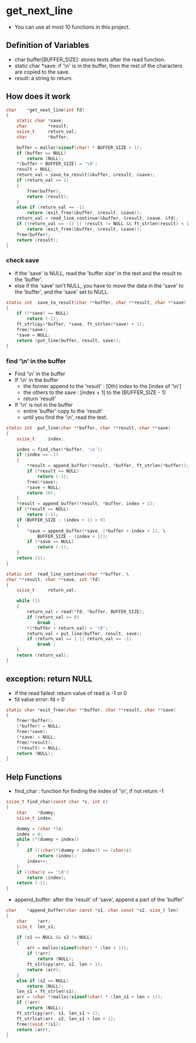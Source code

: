 # get_next_line
- You can use at most 10 functions in this project. 

## Definition of Variables
- char buffer[BUFFER_SIZE]: stores texts after the read function.  
- static char *save: if '\n' is in the buffer, then the rest of the characters are copied to the save.
- result: a string to return.

## How does it work
```c
char	*get_next_line(int fd)
{
	static char	*save;
	char		*result;
	ssize_t		return_val;
	char		*buffer;

	buffer = malloc(sizeof(char) * BUFFER_SIZE + 1);
	if (buffer == NULL)
		return (NULL);
	*(buffer + BUFFER_SIZE) = '\0';
	result = NULL;
	return_val = save_to_result(&buffer, &result, &save);
	if (return_val == 1)
	{
		free(buffer);
		return (result);
	}
	else if (return_val == -1)
		return (exit_free(&buffer, &result, &save));
	return_val = read_line_continue(&buffer, &result, &save, &fd);
	if ((return_val == -1) || (result != NULL && ft_strlen(result) < 1))
		return (exit_free(&buffer, &result, &save));
	free(buffer);
	return (result);
}
```

### check save
- if the 'save' is NULL, read the 'buffer size' in the text and the result to the 'buffer'.
- else if the 'save' isn't NULL, you have to move the data in the 'save' to the 'buffer', and the 'save' set to NULL.
```c
static int	save_to_result(char **buffer, char **result, char **save)
{
	if ((*save) == NULL)
		return (-2);
	ft_strlcpy(*buffer, *save, ft_strlen(*save) + 1);
	free(*save);
	*save = NULL;
	return (put_line(buffer, result, save));
}
```

### find '\n' in the buffer
- Find '\n' in the buffer
- If '\n' in the buffer
    - the former append to the 'result'
        : [0th] index to the [index of '\n']
    - the others to the save 
        : [index + 1] to the [BUFFER_SIZE - 1]
    - return 'result'
- If '\n' is not in the buffer
    - entire 'buffer' copy to the 'result'
    - until you find the '\n', read the text.
```c
static int	put_line(char **buffer, char **result, char **save)
{
	ssize_t		index;

	index = find_char(*buffer, '\n');
	if (index == -1)
	{
		*result = append_buffer(*result, *buffer, ft_strlen(*buffer));
		if (*result == NULL)
			return (-1);
		free(*save);
		*save = NULL;
		return (0);
	}
	*result = append_buffer(*result, *buffer, index + 1);
	if (*result == NULL)
		return (-1);
	if (BUFFER_SIZE - (index + 1) > 0)
	{
		*save = append_buffer(*save, (*buffer + index + 1), \
			BUFFER_SIZE - (index + 1));
		if (*save == NULL)
			return (-1);
	}
	return (1);
}
```
```c
static int	read_line_continue(char **buffer, \
char **result, char **save, int *fd)
{
	ssize_t		return_val;

	while (1)
	{
		return_val = read(*fd, *buffer, BUFFER_SIZE);
		if (return_val <= 0)
			break ;
		*(*buffer + return_val) = '\0';
		return_val = put_line(buffer, result, save);
		if (return_val == 1 || return_val == -1)
			break ;
	}
	return (return_val);
}
```


## exception: return NULL
- if the read failed: return value of read is -1 or 0
- fd value error: fd < 0
```c
static char	*exit_free(char **buffer, char **result, char **save)
{
	free(*buffer);
	(*buffer) = NULL;
	free(*save);
	(*save) = NULL;
	free(*result);
	(*result) = NULL;
	return (NULL);
}
```
## Help Functions
- find_char : function for finding the index of '\n', if not return -1
```c
ssize_t	find_char(const char *s, int c)
{
	char	*dummy;
	ssize_t	index;

	dummy = (char *)s;
	index = 0;
	while (*(dummy + index))
	{
		if (((char)*(dummy + index)) == (char)c)
			return (index);
		index++;
	}
	if ((char)c == '\0')
		return (index);
	return (-1);
}
```
- append_buffer: after the 'result' of 'save', append a part of the 'buffer'
```c
char	*append_buffer(char const *s1, char const *s2, size_t len)
{
	char	*arr;
	size_t	len_s1;

	if (s1 == NULL && s2 != NULL)
	{
		arr = malloc(sizeof(char) * (len + 1));
		if (!arr)
			return (NULL);
		ft_strlcpy(arr, s2, len + 1);
		return (arr);
	}
	else if (s2 == NULL)
		return (NULL);
	len_s1 = ft_strlen(s1);
	arr = (char *)malloc(sizeof(char) * (len_s1 + len + 1));
	if (!arr)
		return (NULL);
	ft_strlcpy(arr, s1, len_s1 + 1);
	ft_strlcat(arr, s2, len_s1 + len + 1);
	free((void *)s1);
	return (arr);
}
```